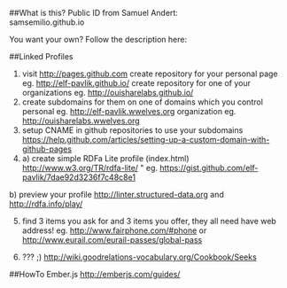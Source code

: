 ##What is this?
Public ID from Samuel Andert:  
samsemilio.github.io

You want your own? Follow the description here:

##Linked Profiles
1. visit http://pages.github.com
create repository for your personal page eg. http://elf-pavlik.github.io/
create repository for one of your organizations eg. http://ouisharelabs.github.io/
2. create subdomains for them on one of domains which you control
personal eg.  http://elf-pavlik.wwelves.org
organization eg. http://ouisharelabs.wwelves.org
3. setup CNAME in github repositories to use your subdomains https://help.github.com/articles/setting-up-a-custom-domain-with-github-pages
4. a) create simple RDFa Lite profile (index.html) http://www.w3.org/TR/rdfa-lite/ " eg. https://gist.github.com/elf-pavlik/7dae92d3236f7c48c8e1

b) preview your profile
http://linter.structured-data.org and http://rdfa.info/play/

5. find 3 items you ask for and 3 items you offer, they all need have web address! eg. http://www.fairphone.com/#phone or 
http://www.eurail.com/eurail-passes/global-pass

6. ??? ;) http://wiki.goodrelations-vocabulary.org/Cookbook/Seeks

##HowTo Ember.js
http://emberjs.com/guides/
